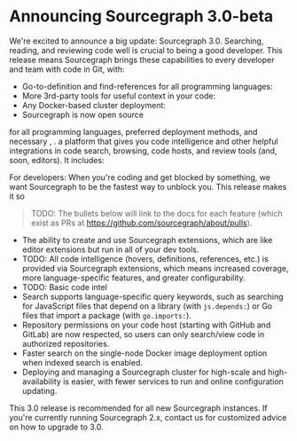 # Announcing Sourcegraph 3.0-beta

We're excited to announce a big update: Sourcegraph 3.0. Searching, reading, and reviewing code well is crucial to being a good developer. This release means Sourcegraph brings these capabilities to every developer and team with code in Git, with:

- Go-to-definition and find-references for all programming languages:
- More 3rd-party tools for useful context in your code:
- Any Docker-based cluster deployment:
- Sourcegraph is now open source

for all programming languages, preferred deployment methods, and necessary , . a platform that gives you code intelligence and other helpful integrations in code search, browsing, code hosts, and review tools (and, soon, editors). It includes:

For developers: When you're coding and get blocked by something, we want Sourcegraph to be the fastest way to unblock you. This release makes it so

> TODO: The bullets below will link to the docs for each feature (which exist as PRs at https://github.com/sourcegraph/about/pulls).

- The ability to create and use Sourcegraph extensions, which are like editor extensions but run in all of your dev tools.
- TODO: All code intelligence (hovers, definitions, references, etc.) is provided via Sourcegraph extensions, which means increased coverage, more language-specific features, and greater configurability.
- TODO: Basic code intel
- Search supports language-specific query keywords, such as searching for JavaScript files that depend on a library (with `js.depends:`) or Go files that import a package (with `go.imports:`).
- Repository permissions on your code host (starting with GitHub and GitLab) are now respected, so users can only search/view code in authorized repositories.
- Faster search on the single-node Docker image deployment option when indexed search is enabled.
- Deploying and managing a Sourcegraph cluster for high-scale and high-availability is easier, with fewer services to run and online configuration updating.

This 3.0 release is recommended for all new Sourcegraph instances. If you're currently running Sourcegraph 2.x, contact us for customized advice on how to upgrade to 3.0.
